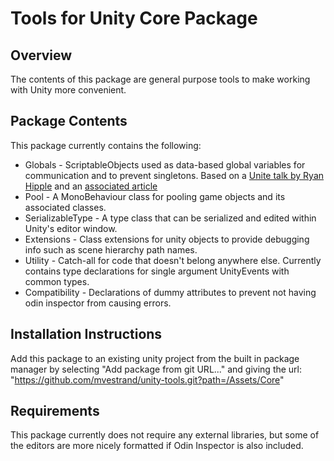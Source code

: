# Tools for Unity Core Package

## Overview

The contents of this package are general purpose tools to make working with Unity more convenient.

## Package Contents

This package currently contains the following:
- Globals - ScriptableObjects used as data-based global variables for communication and to prevent singletons. 
Based on a [Unite talk by Ryan Hipple](https://www.youtube.com/watch?v=raQ3iHhE_Kk) and an [associated article](https://unity.com/how-to/architect-game-code-scriptable-objects)
- Pool - A MonoBehaviour class for pooling game objects and its associated classes.
- SerializableType - A type class that can be serialized and edited within Unity's editor window.
- Extensions - Class extensions for unity objects to provide debugging info such as scene hierarchy path names.
- Utility - Catch-all for code that doesn't belong anywhere else. Currently contains type declarations for single argument UnityEvents with common types.
- Compatibility - Declarations of dummy attributes to prevent not having odin inspector from causing errors.

## Installation Instructions

Add this package to an existing unity project from the built in package manager by selecting "Add package from git URL..." and giving the url: "https://github.com/mvestrand/unity-tools.git?path=/Assets/Core" 

## Requirements

This package currently does not require any external libraries, but some of the editors are more nicely formatted if Odin Inspector is also included.
